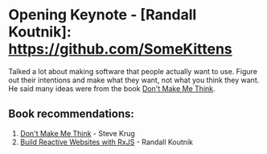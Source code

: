 # Opening Keynote - [Randall Koutnik]: https://github.com/SomeKittens

Talked a lot about making software that people actually want to use. Figure out their intentions and make what they want, not what you think they want. He said many ideas were from the book [Don't Make Me Think](http://a.co/4fqUom6).

## Book recommendations:
1. [Don't Make Me Think](http://a.co/4fqUom6) - Steve Krug
2. [Build Reactive Websites with RxJS](http://a.co/8OfXmWa) - Randall Koutnik
